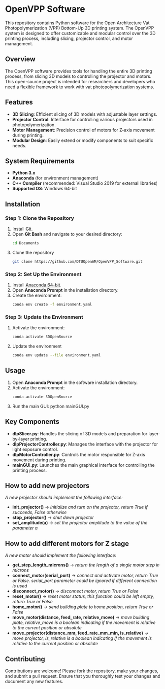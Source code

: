# OpenVPP Software

This repository contains Python software for the Open Architecture Vat Photopolymerization (VPP) Bottom-Up 3D printing system. The OpenVPP system is designed to offer customizable and modular control over the 3D printing process, including slicing, projector control, and motor management.

## Overview

The OpenVPP software provides tools for handling the entire 3D printing process, from slicing 3D models to controlling the projector and motors. This open-source project is intended for researchers and developers who need a flexible framework to work with vat photopolymerization systems.

## Features

- **3D Slicing**: Efficient slicing of 3D models with adjustable layer settings.
- **Projector Control**: Interface for controlling various projectors used in photopolymerization.
- **Motor Management**: Precision control of motors for Z-axis movement during printing.
- **Modular Design**: Easily extend or modify components to suit specific needs.

## System Requirements

- **Python 3.x**
- **Anaconda** (for environment management)
- **C++ Compiler** (recommended: Visual Studio 2019 for external libraries)
- **Supported OS**: Windows 64-bit

## Installation

### Step 1: Clone the Repository

1. Install [Git](https://git-scm.com/downloads).
2. Open **Git Bash** and navigate to your desired directory:
   ```bash
   cd Documents

3. Clone the repository
   ```bash
   git clone https://github.com/DTUOpenAM/OpenVPP_Software.git

### Step 2: Set Up the Environment

1. Install [Anaconda 64-bit](https://www.anaconda.com/products/individual).
2. Open **Anaconda Prompt** in the installation directory.
3. Create the environment:
   ```bash
   conda env create -f environment.yaml
   
### Step 3: Update the Environment

1. Activate the environment:
   ```bash
   conda activate 3DOpenSource
2. Update the environment
   ```bash
   conda env update --file environment.yaml

## Usage

1. Open **Anaconda Prompt** in the software installation directory.
2. Activate the environment:
   ```bash
   conda activate 3DOpenSource
3. Run the main GUI:
   python mainGUI.py
   
## Key Components

- **dlpSlicer.py**: Handles the slicing of 3D models and preparation for layer-by-layer printing.
- **dlpProjectorController.py**: Manages the interface with the projector for light exposure control.
- **dlpMotorController.py**: Controls the motor responsible for Z-axis movement during printing.
- **mainGUI.py**: Launches the main graphical interface for controlling the printing process.

## How to add new projectors

*A new projector should implement the following interface:*

- **init_projector()** -> *initialize and turn on the projector, return True if succeeds, False otherwise*
- **stop_projector()** -> *shut down projector*
- **set_amplitude(a)** -> *set the projector amplitude to the value of the parameter a*

## How to add different motors for Z stage

*A new motor should implement the following interface:*

- **get_step_length_microns()** -> *return the length of a single motor step in microns*
- **connect_motor(serial_port)** -> *connect and activate motor, return True or False. serial_port parameter could be ignored if different connection is used*
- **disconnect_motor()** -> *disconnect motor, return True or False*
- **reset_motor()** -> *reset motor status, this function could be left empty, return True or False*
- **home_motor()** -> *send building plate to home position, return True or False*
- **move_motor(distance, feed_rate, relative_move)** -> *move building plate, relative_move is a boolean indicating if the movement is relative to the current position or absolute*
- **move_projector(distance_mm, feed_rate_mm_min, is_relative)** -> *move projector, is_relative is a boolean indicating if the movement is relative to the current position or absolute*

## Contributing

Contributions are welcome! Please fork the repository, make your changes, and submit a pull request. Ensure that you thoroughly test your changes and document any new features.

